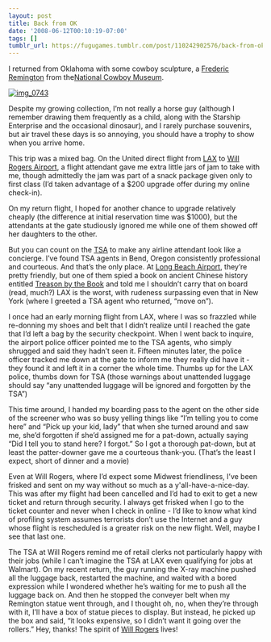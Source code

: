 ```yaml
---
layout: post
title: Back from OK
date: '2008-06-12T00:10:19-07:00'
tags: []
tumblr_url: https://fugugames.tumblr.com/post/110242902576/back-from-ok
---
```

I returned from Oklahoma with some cowboy sculpture, a [Frederic Remington](http://en.wikipedia.org/wiki/Frederic_Remington) from the[National Cowboy Museum](http://www.nationalcowboymuseum.org/).

[![](http://itshardtofondlepenguins.com/wp-content/uploads/2008/06/img_0743.jpg "img\_0743")](http://itshardtofondlepenguins.com/wp-content/uploads/2008/06/img_0743.jpg)

Despite my growing collection, I’m not really a horse guy (although I remember drawing them frequently as a child, along with the Starship Enterprise and the occasional dinosaur), and I rarely purchase souvenirs, but air travel these days is so annoying, you should have a trophy to show when you arrive home.<!--more-->

This trip was a mixed bag. On the United direct flight from [LAX](http://www.lawa.org/lax/) to [Will Rogers Airport](http://www.flyokc.com/), a flight attendant gave me extra little jars of jam to take with me, though admittedly the jam was part of a snack package given only to first class (I’d taken advantage of a $200 upgrade offer during my online check-in).

On my return flight, I hoped for another chance to upgrade relatively cheaply (the difference at initial reservation time was $1000), but the attendants at the gate studiously ignored me while one of them showed off her daughters to the other.

But you can count on the [TSA](http://www.tsa.gov/) to make any airline attendant look like a concierge. I’ve found TSA agents in Bend, Oregon consistently professional and courteous. And that’s the only place. At [Long Beach Airport](http://www.longbeach.gov/airport/), they’re pretty friendly, but one of them spied a book on ancient Chinese history entitled [Treason by the Book](http://www.goodreads.com/book/show/127509.Treason_by_the_Book) and told me I shouldn’t carry that on board (read, much?) LAX is the worst, with rudeness surpassing even that in New York (where I greeted a TSA agent who returned, “move on”).

I once had an early morning flight from LAX, where I was so frazzled while re-donning my shoes and belt that I didn’t realize until I reached the gate that I’d left a bag by the security checkpoint. When I went back to inquire, the airport police officer pointed me to the TSA agents, who simply shrugged and said they hadn’t seen it. Fifteen minutes later, the police officer tracked me down at the gate to inform me they really did have it - they found it and left it in a corner the whole time. Thumbs up for the LAX police, thumbs down for TSA (those warnings about unattended luggage should say “any unattended luggage will be ignored and forgotten by the TSA”)

This time around, I handed my boarding pass to the agent on the other side of the screener who was so busy yelling things like “I’m telling you to come here” and “Pick up your kid, lady” that when she turned around and saw me, she’d forgotten if she’d assigned me for a pat-down, actually saying “Did I tell you to stand here? I forgot.” So I got a thorough pat-down, but at least the patter-downer gave me a courteous thank-you. (That’s the least I expect, short of dinner and a movie)

Even at Will Rogers, where I’d expect some Midwest friendliness, I’ve been frisked and sent on my way without so much as a y'all-have-a-nice-day. This was after my flight had been cancelled and I’d had to exit to get a new ticket and return through security. I always get frisked when I go to the ticket counter and never when I check in online - I’d like to know what kind of profiling system assumes terrorists don’t use the Internet and a guy whose flight is rescheduled is a greater risk on the new flight. Well, maybe I see that last one.

The TSA at Will Rogers remind me of retail clerks not particularly happy with their jobs (while I can’t imagine the TSA at LAX even qualifying for jobs at Walmart). On my recent return, the guy running the X-ray machine pushed all the luggage back, restarted the machine, and waited with a bored expression while I wondered whether he’s waiting for me to push all the luggage back on. And then he stopped the conveyer belt when my Remington statue went through, and I thought oh, no, when they’re through with it, I’ll have a box of statue pieces to display. But instead, he picked up the box and said, “it looks expensive, so I didn’t want it going over the rollers.” Hey, thanks! The spirit of [Will Rogers](http://en.wikipedia.org/wiki/Will_Rogers) lives!

